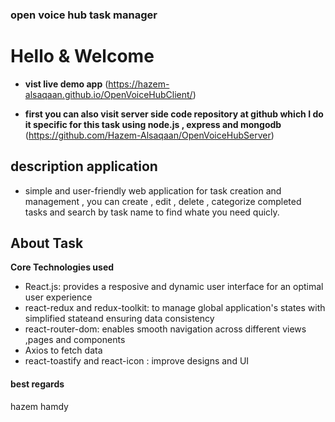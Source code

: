 ### open voice hub task manager
# Hello & Welcome
- **vist live demo app**
(https://hazem-alsaqaan.github.io/OpenVoiceHubClient/)

- **first you can also visit server side code repository at github which I do it specific for this task using node.js , express and mongodb**
(https://github.com/Hazem-Alsaqaan/OpenVoiceHubServer)

## description application
- simple and user-friendly web application for task creation and management , you can create , edit , delete , categorize completed tasks and search by task name to find whate you need quicly.


## About Task
**Core Technologies used** 
* React.js: provides a resposive and dynamic user interface for an optimal user experience
* react-redux and redux-toolkit: to manage global application's states with simplified stateand ensuring data consistency
* react-router-dom: enables smooth navigation across different views ,pages and components
* Axios to fetch data
* react-toastify and react-icon : improve designs and UI

#### best regards
hazem hamdy
